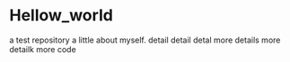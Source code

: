 # Hellow_world
a test repository
a little about myself.  detail detail detal
more details more detailk more code
